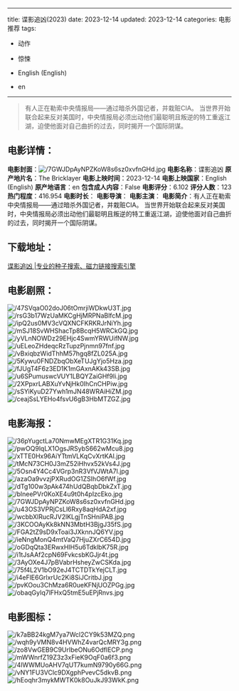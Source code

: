 
---
title: 谍影追凶(2023)
date: 2023-12-14
updated: 2023-12-14
categories: 电影推荐
tags:
- 动作
- 惊悚

- English (English)
- en
---


> 有人正在勒索中央情报局——通过暗杀外国记者，并栽赃CIA。 当世界开始联合起来反对美国时，中央情报局必须出动他们最聪明且叛逆的特工重返江湖，迫使他面对自己曲折的过去，同时揭开一个国际阴谋。

## **电影详情**：

**电影封面**：<img src="https://image.tmdb.org/t/p/w200/7GWJDpAyNPZKoW8s6sz0xvfnGHd.jpg" alt="/7GWJDpAyNPZKoW8s6sz0xvfnGHd.jpg" title="/7GWJDpAyNPZKoW8s6sz0xvfnGHd.jpg">
**电影名称**：谍影追凶
**原产地片名**：The Bricklayer
**电影上映时间**：2023-12-14
**电影上映国家**：English (English)
**原产地语言**：en
**包含成人内容**：False
**电影评分**：6.102
**评分人数**：123
**热门程度**：416.954
**电影时长**：
**电影导演**：
**电影主演**：
**电影简介**：有人正在勒索中央情报局——通过暗杀外国记者，并栽赃CIA。 当世界开始联合起来反对美国时，中央情报局必须出动他们最聪明且叛逆的特工重返江湖，迫使他面对自己曲折的过去，同时揭开一个国际阴谋。

## **下载地址**：
[谍影追凶 |专业的种子搜索、磁力链接搜索引擎](https://movie.amd794.com:2083/?search=The%20Bricklayer&ordering=&mode=match_phrase&page_size=10&page=1)
 

## **电影剧照**：
<img src="https://image.tmdb.org/t/p/original/47SVqaO02doJ06tOmrjiWDkwU3T.jpg" alt="/47SVqaO02doJ06tOmrjiWDkwU3T.jpg" title="/47SVqaO02doJ06tOmrjiWDkwU3T.jpg"><img src="https://image.tmdb.org/t/p/original/rsG3b17WzUaMKCgHjMRPNaBlfcM.jpg" alt="/rsG3b17WzUaMKCgHjMRPNaBlfcM.jpg" title="/rsG3b17WzUaMKCgHjMRPNaBlfcM.jpg"><img src="https://image.tmdb.org/t/p/original/ipQ2us0MV3cVQXNCFKRKRJrNiYh.jpg" alt="/ipQ2us0MV3cVQXNCFKRKRJrNiYh.jpg" title="/ipQ2us0MV3cVQXNCFKRKRJrNiYh.jpg"><img src="https://image.tmdb.org/t/p/original/mSJ18SvWHShacTp8BcqH5WRCkGQ.jpg" alt="/mSJ18SvWHShacTp8BcqH5WRCkGQ.jpg" title="/mSJ18SvWHShacTp8BcqH5WRCkGQ.jpg"><img src="https://image.tmdb.org/t/p/original/yVLnNOWDz29EHjc4SwmYRWUifNW.jpg" alt="/yVLnNOWDz29EHjc4SwmYRWUifNW.jpg" title="/yVLnNOWDz29EHjc4SwmYRWUifNW.jpg"><img src="https://image.tmdb.org/t/p/original/uELeoZHdeqcRzTupzPjnmn97fnf.jpg" alt="/uELeoZHdeqcRzTupzPjnmn97fnf.jpg" title="/uELeoZHdeqcRzTupzPjnmn97fnf.jpg"><img src="https://image.tmdb.org/t/p/original/vBxiqbzWidThhM57hgq8fZL025A.jpg" alt="/vBxiqbzWidThhM57hgq8fZL025A.jpg" title="/vBxiqbzWidThhM57hgq8fZL025A.jpg"><img src="https://image.tmdb.org/t/p/original/5Kywu0FNDZbqObXeTUJgYjo5Hza.jpg" alt="/5Kywu0FNDZbqObXeTUJgYjo5Hza.jpg" title="/5Kywu0FNDZbqObXeTUJgYjo5Hza.jpg"><img src="https://image.tmdb.org/t/p/original/fJUgT4F6z3ED1K1mGAxnAKk43SB.jpg" alt="/fJUgT4F6z3ED1K1mGAxnAKk43SB.jpg" title="/fJUgT4F6z3ED1K1mGAxnAKk43SB.jpg"><img src="https://image.tmdb.org/t/p/original/u6SPumuswcVUY1LBQYZaiGHf9li.jpg" alt="/u6SPumuswcVUY1LBQYZaiGHf9li.jpg" title="/u6SPumuswcVUY1LBQYZaiGHf9li.jpg"><img src="https://image.tmdb.org/t/p/original/2XPpxrLABXuYvNjHk0IhCnCHPiw.jpg" alt="/2XPpxrLABXuYvNjHk0IhCnCHPiw.jpg" title="/2XPpxrLABXuYvNjHk0IhCnCHPiw.jpg"><img src="https://image.tmdb.org/t/p/original/sSYiKyuD27Ywh1mJN48WRAiHiZM.jpg" alt="/sSYiKyuD27Ywh1mJN48WRAiHiZM.jpg" title="/sSYiKyuD27Ywh1mJN48WRAiHiZM.jpg"><img src="https://image.tmdb.org/t/p/original/ceajSsLYEHo4fsvU6gB3HbMTZGZ.jpg" alt="/ceajSsLYEHo4fsvU6gB3HbMTZGZ.jpg" title="/ceajSsLYEHo4fsvU6gB3HbMTZGZ.jpg">

## **电影海报**：
<img src="https://image.tmdb.org/t/p/original/36pYugctLa70NmwMEgXTR1G31Kq.jpg" alt="/36pYugctLa70NmwMEgXTR1G31Kq.jpg" title="/36pYugctLa70NmwMEgXTR1G31Kq.jpg"><img src="https://image.tmdb.org/t/p/original/pwOQ9lqLX1OgsJRSybS662wMcu8.jpg" alt="/pwOQ9lqLX1OgsJRSybS662wMcu8.jpg" title="/pwOQ9lqLX1OgsJRSybS662wMcu8.jpg"><img src="https://image.tmdb.org/t/p/original/xTTE0Hx96AiYTtmVLKqCvXrtKAl.jpg" alt="/xTTE0Hx96AiYTtmVLKqCvXrtKAl.jpg" title="/xTTE0Hx96AiYTtmVLKqCvXrtKAl.jpg"><img src="https://image.tmdb.org/t/p/original/tMcN73CH0J3mZ52iHhvx52kVs4J.jpg" alt="/tMcN73CH0J3mZ52iHhvx52kVs4J.jpg" title="/tMcN73CH0J3mZ52iHhvx52kVs4J.jpg"><img src="https://image.tmdb.org/t/p/original/5Osn4Y4Cc4VGrp3nR3VfVJWtA7l.jpg" alt="/5Osn4Y4Cc4VGrp3nR3VfVJWtA7l.jpg" title="/5Osn4Y4Cc4VGrp3nR3VfVJWtA7l.jpg"><img src="https://image.tmdb.org/t/p/original/azaOa9vvzjPXRudOG1ZSIhO6fWf.jpg" alt="/azaOa9vvzjPXRudOG1ZSIhO6fWf.jpg" title="/azaOa9vvzjPXRudOG1ZSIhO6fWf.jpg"><img src="https://image.tmdb.org/t/p/original/dTg100w3pAk474hUdQBqbDbkZxT.jpg" alt="/dTg100w3pAk474hUdQBqbDbkZxT.jpg" title="/dTg100w3pAk474hUdQBqbDbkZxT.jpg"><img src="https://image.tmdb.org/t/p/original/blneePVr0KoXE4u9t0h4pIzcEko.jpg" alt="/blneePVr0KoXE4u9t0h4pIzcEko.jpg" title="/blneePVr0KoXE4u9t0h4pIzcEko.jpg"><img src="https://image.tmdb.org/t/p/original/7GWJDpAyNPZKoW8s6sz0xvfnGHd.jpg" alt="/7GWJDpAyNPZKoW8s6sz0xvfnGHd.jpg" title="/7GWJDpAyNPZKoW8s6sz0xvfnGHd.jpg"><img src="https://image.tmdb.org/t/p/original/u43OS3VPRjCsLl6Rxy8aqHdA2xf.jpg" alt="/u43OS3VPRjCsLl6Rxy8aqHdA2xf.jpg" title="/u43OS3VPRjCsLl6Rxy8aqHdA2xf.jpg"><img src="https://image.tmdb.org/t/p/original/wcbbXlRucRJV2lKLgjTnSHniPAB.jpg" alt="/wcbbXlRucRJV2lKLgjTnSHniPAB.jpg" title="/wcbbXlRucRJV2lKLgjTnSHniPAB.jpg"><img src="https://image.tmdb.org/t/p/original/3KCOOAyKk8kNN3MbtH3BjgJ35fS.jpg" alt="/3KCOOAyKk8kNN3MbtH3BjgJ35fS.jpg" title="/3KCOOAyKk8kNN3MbtH3BjgJ35fS.jpg"><img src="https://image.tmdb.org/t/p/original/FGA2tZ9sD9xToai3JXknnJQ6YV.jpg" alt="/FGA2tZ9sD9xToai3JXknnJQ6YV.jpg" title="/FGA2tZ9sD9xToai3JXknnJQ6YV.jpg"><img src="https://image.tmdb.org/t/p/original/ieNngMonQ4mtVaQ7HjuZXrC654D.jpg" alt="/ieNngMonQ4mtVaQ7HjuZXrC654D.jpg" title="/ieNngMonQ4mtVaQ7HjuZXrC654D.jpg"><img src="https://image.tmdb.org/t/p/original/oGDqQta3ERwxHIH5u6TdklbK75R.jpg" alt="/oGDqQta3ERwxHIH5u6TdklbK75R.jpg" title="/oGDqQta3ERwxHIH5u6TdklbK75R.jpg"><img src="https://image.tmdb.org/t/p/original/i1tJsAAf2cpN69FvkcsbKGJjr4t.jpg" alt="/i1tJsAAf2cpN69FvkcsbKGJjr4t.jpg" title="/i1tJsAAf2cpN69FvkcsbKGJjr4t.jpg"><img src="https://image.tmdb.org/t/p/original/3AyOXe4J7pBVabrHsheyZwCSKda.jpg" alt="/3AyOXe4J7pBVabrHsheyZwCSKda.jpg" title="/3AyOXe4J7pBVabrHsheyZwCSKda.jpg"><img src="https://image.tmdb.org/t/p/original/75f4L2V1bO92eJ4TCTDTkYejCLT.jpg" alt="/75f4L2V1bO92eJ4TCTDTkYejCLT.jpg" title="/75f4L2V1bO92eJ4TCTDTkYejCLT.jpg"><img src="https://image.tmdb.org/t/p/original/i4eFlE6GrlxrUc2Ki8SiJCritbJ.jpg" alt="/i4eFlE6GrlxrUc2Ki8SiJCritbJ.jpg" title="/i4eFlE6GrlxrUc2Ki8SiJCritbJ.jpg"><img src="https://image.tmdb.org/t/p/original/pvKOou3ChMza6R0ueKFNjUOZPGg.jpg" alt="/pvKOou3ChMza6R0ueKFNjUOZPGg.jpg" title="/pvKOou3ChMza6R0ueKFNjUOZPGg.jpg"><img src="https://image.tmdb.org/t/p/original/obaqGyIq7lFHxQ5tmE5uEPjRnvs.jpg" alt="/obaqGyIq7lFHxQ5tmE5uEPjRnvs.jpg" title="/obaqGyIq7lFHxQ5tmE5uEPjRnvs.jpg">

## **电影图标**：
<img src="https://image.tmdb.org/t/p/original/k7aBB24kgM7ya7Wcl2CY9k53MZQ.png" alt="/k7aBB24kgM7ya7Wcl2CY9k53MZQ.png" title="/k7aBB24kgM7ya7Wcl2CY9k53MZQ.png"><img src="https://image.tmdb.org/t/p/original/wqh9yVMN8v4HVWhZ4varQcMRY3g.png" alt="/wqh9yVMN8v4HVWhZ4varQcMRY3g.png" title="/wqh9yVMN8v4HVWhZ4varQcMRY3g.png"><img src="https://image.tmdb.org/t/p/original/zo8VwGEB9C9UrIbeONu6OdfIECP.png" alt="/zo8VwGEB9C9UrIbeONu6OdfIECP.png" title="/zo8VwGEB9C9UrIbeONu6OdfIECP.png"><img src="https://image.tmdb.org/t/p/original/mWWnrfZ19Z3z3xFieK9OqF0a6f3.png" alt="/mWWnrfZ19Z3z3xFieK9OqF0a6f3.png" title="/mWWnrfZ19Z3z3xFieK9OqF0a6f3.png"><img src="https://image.tmdb.org/t/p/original/4lWWMUoAHV7qUT7kumN9790y66G.png" alt="/4lWWMUoAHV7qUT7kumN9790y66G.png" title="/4lWWMUoAHV7qUT7kumN9790y66G.png"><img src="https://image.tmdb.org/t/p/original/vNY1FU3VClc9DXgphPvevC5dkvB.png" alt="/vNY1FU3VClc9DXgphPvevC5dkvB.png" title="/vNY1FU3VClc9DXgphPvevC5dkvB.png"><img src="https://image.tmdb.org/t/p/original/hEoqhr3mykMWTK0k8OuJkJ93WkK.png" alt="/hEoqhr3mykMWTK0k8OuJkJ93WkK.png" title="/hEoqhr3mykMWTK0k8OuJkJ93WkK.png">
